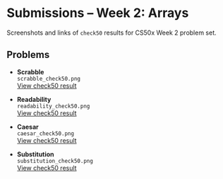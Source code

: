# Submissions – Week 2: Arrays

Screenshots and links of `check50` results for CS50x Week 2 problem set.

## Problems

- **Scrabble**  
  `scrabble_check50.png`  
  [View check50 result](https://submit.cs50.io/check50/cb05aa269ac58817e0bdff78d826a7ea8e552f37)
  
- **Readability**  
  `readability_check50.png`  
  [View check50 result](https://submit.cs50.io/check50/bf79e96d92d2bc2580d7c9b1c50cc1e478b14657)

- **Caesar**  
  `caesar_check50.png`  
  [View check50 result](https://submit.cs50.io/check50/01062d5571a86ec700e57aebe1db5288c0899b25)

- **Substitution**  
  `substitution_check50.png`  
  [View check50 result](https://submit.cs50.io/check50/your_check50_result_here)
